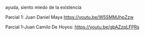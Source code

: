 ayuda, siento miedo de la existencia


Parcial 1:
Juan Daniel Maya 
https://youtu.be/W5SMMJhpZzw

Parcial 1-Juan Camilo De Hoyos: https://youtu.be/gbAZzpLFPRs
